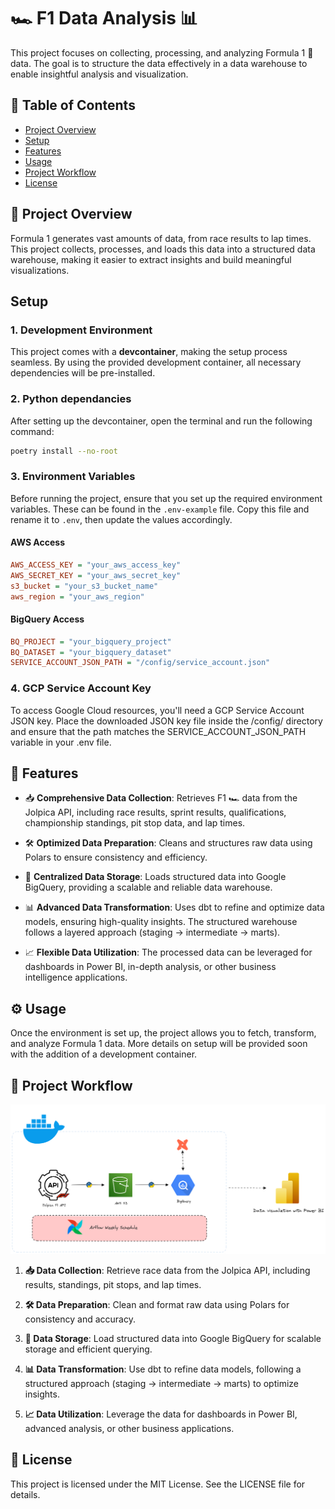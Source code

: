 # 🏎️ F1 Data Analysis 📊

This project focuses on collecting, processing, and analyzing Formula 1 🏁 data. The goal is to structure the data effectively in a data warehouse to enable insightful analysis and visualization.

## 📂 Table of Contents

- [Project Overview](#project-overview)
- [Setup](#setup)
- [Features](#features)
- [Usage](#usage)
- [Project Workflow](#project-workflow)
- [License](#license)

## 📌 Project Overview

Formula 1 generates vast amounts of data, from race results to lap times. This project collects, processes, and loads this data into a structured data warehouse, making it easier to extract insights and build meaningful visualizations.

## Setup

### 1. Development Environment
This project comes with a **devcontainer**, making the setup process seamless. By using the provided development container, all necessary dependencies will be pre-installed.

### 2. Python dependancies
After setting up the devcontainer, open the terminal and run the following command: 

```bash
poetry install --no-root
```

### 3. Environment Variables
Before running the project, ensure that you set up the required environment variables. These can be found in the `.env-example` file. Copy this file and rename it to `.env`, then update the values accordingly.

#### AWS Access
```ini
AWS_ACCESS_KEY = "your_aws_access_key"
AWS_SECRET_KEY = "your_aws_secret_key"
s3_bucket = "your_s3_bucket_name"
aws_region = "your_aws_region"
```
#### BigQuery Access
```ini
BQ_PROJECT = "your_bigquery_project"
BQ_DATASET = "your_bigquery_dataset"
SERVICE_ACCOUNT_JSON_PATH = "/config/service_account.json"
```

### 4. GCP Service Account Key

To access Google Cloud resources, you'll need a GCP Service Account JSON key. Place the downloaded JSON key file inside the /config/ directory and ensure that the path matches the SERVICE_ACCOUNT_JSON_PATH variable in your .env file.



## 🚀 Features

- 📥 **Comprehensive Data Collection**: Retrieves F1 🏎️ data from the Jolpica API, including race results, sprint results, qualifications, championship standings, pit stop data, and lap times.
  
- 🛠️ **Optimized Data Preparation**: Cleans and structures raw data using Polars to ensure consistency and efficiency.

- 🏦 **Centralized Data Storage**: Loads structured data into Google BigQuery, providing a scalable and reliable data warehouse.

- 📊 **Advanced Data Transformation**: Uses dbt to refine and optimize data models, ensuring high-quality insights. The structured warehouse follows a layered approach (staging → intermediate → marts).

- 📈 **Flexible Data Utilization**: The processed data can be leveraged for dashboards in Power BI, in-depth analysis, or other business intelligence applications.

## ⚙️ Usage

Once the environment is set up, the project allows you to fetch, transform, and analyze Formula 1 data. More details on setup will be provided soon with the addition of a development container.

## 🔄 Project Workflow

<p align="center">
<img src=".docs/workflow.png" alt="My Image" width="700">
</p>

1. **📥 Data Collection**: Retrieve race data from the Jolpica API, including results, standings, pit stops, and lap times.

2. **🛠️ Data Preparation**: Clean and format raw data using Polars for consistency and accuracy.

3. **🏦 Data Storage**: Load structured data into Google BigQuery for scalable storage and efficient querying.

4. **📊 Data Transformation**: Use dbt to refine data models, following a structured approach (staging → intermediate → marts) to optimize insights.

5. **📈 Data Utilization**: Leverage the data for dashboards in Power BI, advanced analysis, or other business applications.

## 📜 License

This project is licensed under the MIT License. See the LICENSE file for details.
